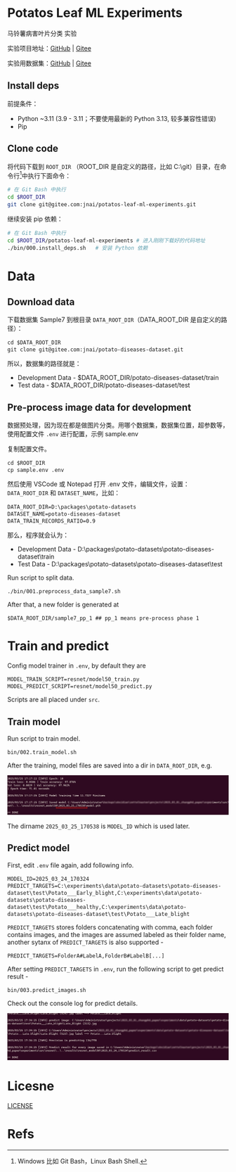 # Potatos Leaf ML Experiments
马铃薯病害叶片分类 实验

实验项目地址：[GitHub](https://github.com/jnai-team/potatos-leaf-ml-experiments) | [Gitee](https://gitee.com/jnai/potatos-leaf-ml-experiments)

实验用数据集：[GitHub](https://github.com/jnai-team/potato-diseases-dataset) | [Gitee](https://gitee.com/jnai/potato-diseases-dataset)

## Install deps

前提条件：

* Python ~3.11 (3.9 - 3.11；不要使用最新的 Python 3.13, 较多兼容性错误)
* Pip

## Clone code

将代码下载到 `ROOT_DIR` （ROOT_DIR 是自定义的路径，比如 C:\git）目录，在命令行[^20250712112234]中执行下面命令：

```bash
# 在 Git Bash 中执行
cd $ROOT_DIR
git clone git@gitee.com:jnai/potatos-leaf-ml-experiments.git
```

继续安装 pip 依赖：

```bash
# 在 Git Bash 中执行
cd $ROOT_DIR/potatos-leaf-ml-experiments # 进入刚刚下载好的代码地址
./bin/000.install_deps.sh   # 安装 Python 依赖
```

# Data

## Download data

下载数据集 Sample7 到根目录 `DATA_ROOT_DIR`（DATA_ROOT_DIR 是自定义的路径）：

```
cd $DATA_ROOT_DIR
git clone git@gitee.com:jnai/potato-diseases-dataset.git
```

所以，数据集的路径就是：
* Development Data - $DATA_ROOT_DIR/potato-diseases-dataset/train
* Test data - $DATA_ROOT_DIR/potato-diseases-dataset/test

## Pre-process image data for development

数据预处理，因为现在都是做图片分类。用哪个数据集，数据集位置，超参数等，使用配置文件 `.env` 进行配置，示例 sample.env

复制配置文件。

```
cd $ROOT_DIR
cp sample.env .env
```

然后使用 VSCode 或 Notepad 打开 .env 文件，编辑文件，设置：`DATA_ROOT_DIR` 和 `DATASET_NAME`，比如：

```
DATA_ROOT_DIR=D:\packages\potato-datasets
DATASET_NAME=potato-diseases-dataset
DATA_TRAIN_RECORDS_RATIO=0.9
```

那么，程序就会认为：

* Development Data - D:\packages\potato-datasets\potato-diseases-dataset\train
* Test Data - D:\packages\potato-datasets\potato-diseases-dataset\test

Run script to split data.

```
./bin/001.preprocess_data_sample7.sh
```

After that, a new folder is generated at

```
$DATA_ROOT_DIR/sample7_pp_1 ## pp_1 means pre-process phase 1
```

# Train and predict

Config model trainer in `.env`, by default they are 

```
MODEL_TRAIN_SCRIPT=resnet/model50_train.py
MODEL_PREDICT_SCRIPT=resnet/model50_predict.py
```

Scripts are all placed under `src`.

## Train model

Run script to train model.
```
bin/002.train_model.sh
```

After the training, model files are saved into a dir in `DATA_ROOT_DIR`, e.g.

![alt text](./assets/media/1742894625155.png)

The dirname `2025_03_25_170538` is `MODEL_ID` which is used later.

## Predict model

First, edit `.env` file again, add following info.

```
MODEL_ID=2025_03_24_170324
PREDICT_TARGETS=C:\experiments\data\potato-datasets\potato-diseases-dataset\test\Potato___Early_blight,C:\experiments\data\potato-datasets\potato-diseases-dataset\test\Potato___healthy,C:\experiments\data\potato-datasets\potato-diseases-dataset\test\Potato___Late_blight
```

`PREDICT_TARGETS` stores folders concatenating with comma, each folder contains images, and the images are assumed labeled as their folder name, another sytanx of `PREDICT_TARGETS` is also supported -

```
PREDICT_TARGETS=FolderA#LabelA,FolderB#LabelB[...]
```

After setting `PREDICT_TARGETS` in `.env`, run the following script to get predict result -

```
bin/003.predict_images.sh
```

Check out the console log for predict details.


![alt text](./assets/media/1742895300964.png)

# Licesne
[LICENSE](./LICENSE)

# Refs

[^20250712112234]: Windows 比如 Git Bash，Linux Bash Shell.